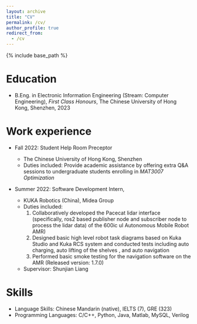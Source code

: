 ```yaml
---
layout: archive
title: "CV"
permalink: /cv/
author_profile: true
redirect_from:
  - /cv
---
```


{% include base_path %}

Education
======
* B.Eng. in Electronic Information Engineering (Stream: Computer Engineering), _First Class Honours_, The Chinese University of Hong Kong, Shenzhen, 2023


Work experience
======
* Fall 2022: Student Help Room Preceptor
  * The Chinese University of Hong Kong, Shenzhen
  * Duties included: Provide academic assistance by offering extra Q&A sessions to undergraduate students enrolling in _MAT3007 Optimization_

* Summer 2022: Software Development Intern,
  * KUKA Robotics (China), Midea Group
  * Duties included: 
    1. Collaboratively developed the Pacecat lidar interface (specifically, ros2 based publisher node and subscriber node to process the lidar data) of the 600ic ul Autonomous Mobile Robot AMR)
    2. Designed basic high level robot task diagrams based on Kuka Studio and Kuka RCS system and conducted tests including auto charging, auto lifting of the shelves , and auto navigation
    3. Performed basic smoke testing for the navigation software on the AMR (Released version: 1.7.0)
  * Supervisor: Shunjian Liang
  
Skills
======
* Language Skills: Chinese Mandarin (native), IELTS (7), GRE (323)
* Programming Languages: C/C++, Python, Java, Matlab, MySQL, Verilog


<!-- Publications
======
  <ul>{% for post in site.publications %}
    {% include archive-single-cv.html %}
  {% endfor %}</ul>
  
Talks
======
  <ul>{% for post in site.talks %}
    {% include archive-single-talk-cv.html %}
  {% endfor %}</ul>
  
Teaching
======
  <ul>{% for post in site.teaching %}
    {% include archive-single-cv.html %}
  {% endfor %}</ul>
  
Service and leadership
======
* Currently signed in to 43 different slack teams -->
